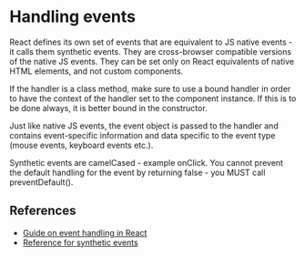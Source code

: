 # Handling events
React defines its own set of events that are equivalent to JS native events - it calls them synthetic events. They are cross-browser compatible versions of the native JS events. They can be set only on React equivalents of native HTML elements, and not custom components.

If the handler is a class method, make sure to use a bound handler in order to have the context of the handler set to the component instance. If this is to be done always, it is better bound in the constructor. 

Just like native JS events, the event object is passed to the handler and contains event-specific information and data specific to the event type (mouse events, keyboard events etc.).

Synthetic events are camelCased - example onClick. You cannot prevent the default handling for the event by returning false - you MUST call preventDefault().

## References
* [Guide on event handling in React](https://reactjs.org/docs/handling-events.html)
* [Reference for synthetic events](https://reactjs.org/docs/events.html)